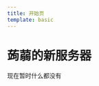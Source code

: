 ```yaml
---
title: 开始页
template: basic
---
```


# 蒟蒻的新服务器

现在暂时什么都没有

> <span id="poem"></span>

<script src="https://cdn.bootcss.com/jquery/3.2.1/jquery.min.js"></script>
<script>$(function(){$.ajax('/api/poem?rnd='+Date.now()+Math.random()).done(function(data){$('#poem').text(data);});});</script>